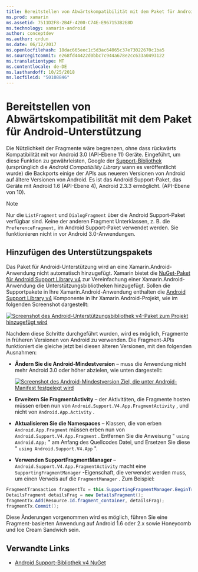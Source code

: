 ```yaml
---
title: Bereitstellen von Abwärtskompatibilität mit dem Paket für Android-Unterstützung
ms.prod: xamarin
ms.assetid: 7511D2F8-2B4F-4200-C74E-E967153B2E8D
ms.technology: xamarin-android
author: conceptdev
ms.author: crdun
ms.date: 06/12/2017
ms.openlocfilehash: 18dac665eec1c5d3ac64065c37e73022670c1ba5
ms.sourcegitcommit: e268fd44422d0bbc7c944a678e2cc633a0493122
ms.translationtype: MT
ms.contentlocale: de-DE
ms.lasthandoff: 10/25/2018
ms.locfileid: "50108846"
---
```

# <a name="providing-backwards-compatibility-with-the-android-support-package"></a>Bereitstellen von Abwärtskompatibilität mit dem Paket für Android-Unterstützung

Die Nützlichkeit der Fragmente wäre begrenzen, ohne dass rückwärts Kompatibilität mit vor Android 3.0 (API-Ebene 11) Geräte. Eingeführt, um diese Funktion zu gewährleisten, Google der [Support-Bibliothek](http://developer.android.com/sdk/compatibility-library.html) (ursprünglich die *Android Compatibility Library* wann es veröffentlicht wurde) die Backports einige der APIs aus neueren Versionen von Android auf ältere Versionen von Android. Es ist das Android Support-Paket, das Geräte mit Android 1.6 (API-Ebene 4), Android 2.3.3 ermöglicht. (API-Ebene von 10).

> [!NOTE]
> Nur die `ListFragment` und `DialogFragment` über die Android Support-Paket verfügbar sind. Keine der anderen Fragment Unterklassen, z. B. die `PreferenceFragment,` im Android Support-Paket verwendet werden. Sie funktionieren nicht in vor Android 3.0-Anwendungen. 


## <a name="adding-the-support-package"></a>Hinzufügen des Unterstützungspakets

Das Paket für Android-Unterstützung wird an eine Xamarin.Android-Anwendung nicht automatisch hinzugefügt. Xamarin bietet die [NuGet-Paket für Android Support Library v4](https://www.nuget.org/packages/Xamarin.Android.Support.v4/) zur Vereinfachung einer Xamarin.Android-Anwendung die Unterstützungsbibliotheken hinzugefügt. Sollen die Supportpakete in Ihre Xamarin.Android-Anwendung enthalten die [Android Support Library v4](https://www.nuget.org/packages/Xamarin.Android.Support.v4/) Komponente in Ihr Xamarin.Android-Projekt, wie im folgenden Screenshot dargestellt: 

[![Screenshot des Android-Unterstützungsbibliothek v4-Paket zum Projekt hinzugefügt wird](providing-backwards-compatibility-images/02-sml.png)](providing-backwards-compatibility-images/02.png#lightbox)

Nachdem diese Schritte durchgeführt wurden, wird es möglich, Fragmente in früheren Versionen von Android zu verwenden. Die Fragment-APIs funktioniert die gleiche jetzt bei diesen älteren Versionen, mit den folgenden Ausnahmen: 

-   **Ändern Sie die Android-Mindestversion** &ndash; muss die Anwendung nicht mehr Android 3.0 oder höher abzielen, wie unten dargestellt: 

    [![Screenshot des Android-Mindestversion Ziel, die unter Android-Manifest festgelegt wird](providing-backwards-compatibility-images/03-sml.png)](providing-backwards-compatibility-images/03.png#lightbox)

-   **Erweitern Sie FragmentActivity** &ndash; der Aktivitäten, die Fragmente hosten müssen erben nun von `Android.Support.V4.App.FragmentActivity` , und nicht von `Android.App.Activity` . 

-   **Aktualisieren Sie die Namespaces** &ndash; Klassen, die von erben `Android.App.Fragment` müssen erben nun von `Android.Support.V4.App.Fragment` . Entfernen Sie die Anweisung " `using Android.App;` " am Anfang des Quellcodes Datei, und Ersetzen Sie diese " `using Android.Support.V4.App` ". 

-   **Verwenden SupportFragmentManager** &ndash; `Android.Support.V4.App.FragmentActivity` macht eine `SupportingFragmentManager` -Eigenschaft, die verwendet werden muss, um einen Verweis auf die `FragmentManager` . Zum Beispiel: 

```csharp
FragmentTransaction fragmentTx = this.SupportingFragmentManager.BeginTransaction();
DetailsFragment detailsFrag = new DetailsFragment();
fragmentTx.Add(Resource.Id.fragment_container, detailsFrag);
fragmentTx.Commit();
```

Diese Änderungen vorgenommen wird es möglich, führen Sie eine Fragment-basierten Anwendung auf Android 1.6 oder 2.x sowie Honeycomb und Ice Cream Sandwich sein. 


## <a name="related-links"></a>Verwandte Links

- [Android Support-Bibliothek v4 NuGet](https://www.nuget.org/packages/Xamarin.Android.Support.v4/)
